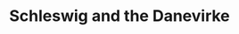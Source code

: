 ---
layout:     post
title:      Schleswig and the Danevirke
categories: [A Ride on The Pilgrims' Route]
---